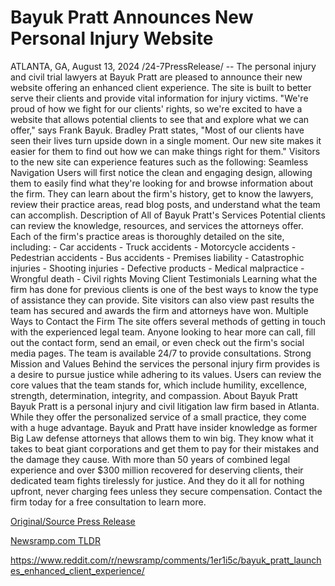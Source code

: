 # Bayuk Pratt Announces New Personal Injury Website

ATLANTA, GA, August 13, 2024 /24-7PressRelease/ -- The personal injury and civil trial lawyers at Bayuk Pratt are pleased to announce their new website offering an enhanced client experience. The site is built to better serve their clients and provide vital information for injury victims.  "We're proud of how we fight for our clients' rights, so we're excited to have a website that allows potential clients to see that and explore what we can offer," says Frank Bayuk.  Bradley Pratt states, "Most of our clients have seen their lives turn upside down in a single moment. Our new site makes it easier for them to find out how we can make things right for them."  Visitors to the new site can experience features such as the following:  Seamless Navigation  Users will first notice the clean and engaging design, allowing them to easily find what they're looking for and browse information about the firm. They can learn about the firm's history, get to know the lawyers, review their practice areas, read blog posts, and understand what the team can accomplish.  Description of All of Bayuk Pratt's Services  Potential clients can review the knowledge, resources, and services the attorneys offer. Each of the firm's practice areas is thoroughly detailed on the site, including:  - Car accidents - Truck accidents - Motorcycle accidents - Pedestrian accidents - Bus accidents - Premises liability - Catastrophic injuries - Shooting injuries - Defective products - Medical malpractice - Wrongful death - Civil rights  Moving Client Testimonials  Learning what the firm has done for previous clients is one of the best ways to know the type of assistance they can provide. Site visitors can also view past results the team has secured and awards the firm and attorneys have won.  Multiple Ways to Contact the Firm  The site offers several methods of getting in touch with the experienced legal team. Anyone looking to hear more can call, fill out the contact form, send an email, or even check out the firm's social media pages. The team is available 24/7 to provide consultations.  Strong Mission and Values  Behind the services the personal injury firm provides is a desire to pursue justice while adhering to its values. Users can review the core values that the team stands for, which include humility, excellence, strength, determination, integrity, and compassion.  About Bayuk Pratt  Bayuk Pratt is a personal injury and civil litigation law firm based in Atlanta. While they offer the personalized service of a small practice, they come with a huge advantage. Bayuk and Pratt have insider knowledge as former Big Law defense attorneys that allows them to win big. They know what it takes to beat giant corporations and get them to pay for their mistakes and the damage they cause. With more than 50 years of combined legal experience and over $300 million recovered for deserving clients, their dedicated team fights tirelessly for justice. And they do it all for nothing upfront, never charging fees unless they secure compensation. Contact the firm today for a free consultation to learn more. 

[Original/Source Press Release](https://www.24-7pressrelease.com/press-release/513334/bayuk-pratt-announces-new-personal-injury-website)
                    

[Newsramp.com TLDR](None) 

https://www.reddit.com/r/newsramp/comments/1er1i5c/bayuk_pratt_launches_enhanced_client_experience/